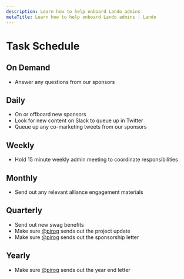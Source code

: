 ```yaml
---
description: Learn how to help onboard Lando admins
metaTitle: Learn how to help onboard Lando admins | Lando
---
```


# Task Schedule

## On Demand

* Answer any questions from our sponsors

## Daily

* On or offboard new sponsors
* Look for new content on Slack to queue up in Twitter
* Queue up any co-marketing tweets from our sponsors

## Weekly

* Hold 15 minute weekly admin meeting to coordinate responsibilities

## Monthly

* Send out any relevant alliance engagement materials

## Quarterly

* Send out new swag benefits
* Make sure [@pirog](mailto:mike@lando.dev) sends out the project update
* Make sure [@pirog](mailto:mike@lando.dev) sends out the sponsorship letter

## Yearly

* Make sure [@pirog](mailto:mike@lando.dev) sends out the year end letter

